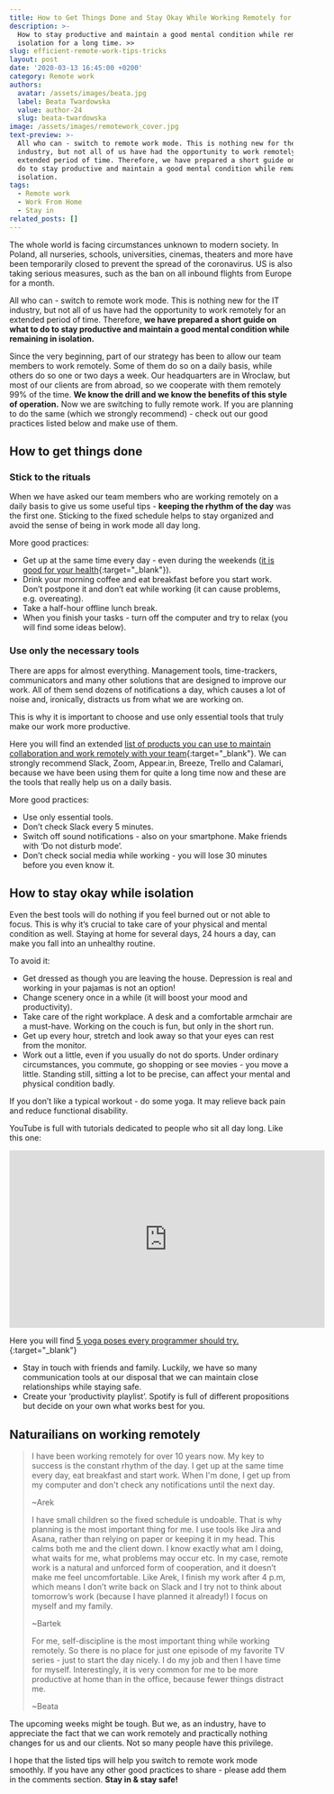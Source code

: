 ```yaml
---
title: How to Get Things Done and Stay Okay While Working Remotely for a Long Time
description: >-
  How to stay productive and maintain a good mental condition while remaining in
  isolation for a long time. >>
slug: efficient-remote-work-tips-tricks
layout: post
date: '2020-03-13 16:45:00 +0200'
category: Remote work
authors:
  avatar: /assets/images/beata.jpg
  label: Beata Twardowska
  value: author-24
  slug: beata-twardowska
image: /assets/images/remotework_cover.jpg
text-preview: >-
  All who can - switch to remote work mode. This is nothing new for the IT
  industry, but not all of us have had the opportunity to work remotely for an
  extended period of time. Therefore, we have prepared a short guide on what to
  do to stay productive and maintain a good mental condition while remaining in
  isolation.
tags:
  - Remote work
  - Work From Home
  - Stay in
related_posts: []
---
```

The whole world is facing circumstances unknown to modern society. In Poland, all nurseries, schools, universities, cinemas, theaters and more have been temporarily closed to prevent the spread of the coronavirus. US is also taking serious measures, such as the ban on all inbound flights from Europe for a month.

All who can - switch to remote work mode. This is nothing new for the IT industry, but not all of us have had the opportunity to work remotely for an extended period of time. Therefore, **we have prepared a short guide on what to do to stay productive and maintain a good mental condition while remaining in isolation.**

Since the very beginning, part of our strategy has been to allow our team members to work remotely. Some of them do so on a daily basis, while others do so one or two days a week. Our headquarters are in Wroclaw, but most of our clients are from abroad, so we cooperate with them remotely 99% of the time. **We know the drill and we know the benefits of this style of operation.** Now we are switching to fully remote work. If you are planning to do the same (which we strongly recommend) - check out our good practices listed below and make use of them.

## How to get things done

### Stick to the rituals

When we have asked our team members who are working remotely on a daily basis to give us some useful tips - **keeping the rhythm of the day** was the first one. Sticking to the fixed schedule helps to stay organized and avoid the sense of being in work mode all day long.

More good practices:

* Get up at the same time every day - even during the weekends ([it is good for your health](https://www.cbc.ca/life/wellness/how-and-why-waking-up-at-the-same-time-everyday-can-improve-your-health-1.4357391){:target="_blank"}).
* Drink your morning coffee and eat breakfast before you start work. Don’t postpone it and don’t eat while working (it can cause problems, e.g. overeating).
* Take a half-hour offline lunch break.
* When you finish your tasks - turn off the computer and try to relax (you will find some ideas below).

### Use only the necessary tools

There are apps for almost everything. Management tools, time-trackers, communicators and many other solutions that are designed to improve our work. All of them send dozens of notifications a day, which causes a lot of noise and, ironically, distracts us from what we are working on.

This is why it is important to choose and use only essential tools that truly make our work more productive.

Here you will find an extended [list of products you can use to maintain collaboration and work remotely with your team](https://techagainstcoronavirus.com/){:target="_blank"}. We can strongly recommend Slack, Zoom, Appear.in, Breeze, Trello and Calamari, because we have been using them for quite a long time now and these are the tools that really help us on a daily basis.

More good practices:

* Use only essential tools.
* Don’t check Slack every 5 minutes.
* Switch off sound notifications - also on your smartphone. Make friends with ‘Do not disturb mode’.
* Don’t check social media while working - you will lose 30 minutes before you even know it.

## How to stay okay while isolation

Even the best tools will do nothing if you feel burned out or not able to focus. This is why it’s crucial to take care of your physical and mental condition as well. Staying at home for several days, 24 hours a day, can make you fall into an unhealthy routine.

To avoid it:

* Get dressed as though you are leaving the house. Depression is real and working in your pajamas is not an option!
* Change scenery once in a while (it will boost your mood and productivity).
* Take care of the right workplace. A desk and a comfortable armchair are a must-have. Working on the couch is fun, but only in the short run.
* Get up every hour, stretch and look away so that your eyes can rest from the monitor.
* Work out a little, even if you usually do not do sports. Under ordinary circumstances, you commute, go shopping or see movies - you move a little. Standing still, sitting a lot to be precise, can affect your mental and physical condition badly.

If you don’t like a typical workout - do some yoga. It may relieve back pain and reduce functional disability.

YouTube is full with tutorials dedicated to people who sit all day long. Like this one:

<iframe width="560" height="315" src="https://www.youtube.com/embed/8QE8gQ2qEwA" frameborder="0" allow="accelerometer; autoplay; encrypted-media; gyroscope; picture-in-picture" allowfullscreen></iframe>

Here you will find [5 yoga poses every programmer should try.](https://simpleprogrammer.com/5-yoga-poses-every-programmer-try/){:target="_blank"}

* Stay in touch with friends and family. Luckily, we have so many communication tools at our disposal that we can maintain close relationships while staying safe.
* Create your ‘productivity playlist’. Spotify is full of different propositions but decide on your own what works best for you.

## Naturailians on working remotely

> I have been working remotely for over 10 years now. My key to success is the constant rhythm of the day. I get up at the same time every day, eat breakfast and start work. When I'm done, I get up from my computer and don't check any notifications until the next day.
>
> ~Arek
>
> I have small children so the fixed schedule is undoable. That is why planning is the most important thing for me. I use tools like Jira and Asana, rather than relying on paper or keeping it in my head. This calms both me and the client down. I know exactly what am I doing, what waits for me, what problems may occur etc. In my case, remote work is a natural and unforced form of cooperation, and it doesn’t make me feel uncomfortable. Like Arek, I finish my work after 4 p.m, which means I don’t write back on Slack and I try not to think about tomorrow’s work (because I have planned it already!) I focus on myself and my family.
>
> ~Bartek
>
> For me, self-discipline is the most important thing while working remotely. So there is no place for just one episode of my favorite TV series - just to start the day nicely. I do my job and then I have time for myself. Interestingly, it is very common for me to be more productive at home than in the office, because fewer things distract me.
>
> ~Beata

The upcoming weeks might be tough. But we, as an industry, have to appreciate the fact that we can work remotely and practically nothing changes for us and our clients. Not so many people have this privilege.

I hope that the listed tips will help you switch to remote work mode smoothly. If you have any other good practices to share - please add them in the comments section. **Stay in & stay safe!**
